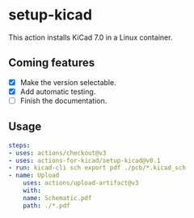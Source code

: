# setup-kicad
This action installs KiCad 7.0 in a Linux container.

## Coming features
- [X] Make the version selectable.
- [X] Add automatic testing.
- [ ] Finish the documentation.

## Usage
```yaml
steps:
- uses: actions/checkout@v3
- uses: actions-for-kicad/setup-kicad@v0.1
- run: kicad-cli sch export pdf ./pcb/*.kicad_sch
- name: Upload 
    uses: actions/upload-artifact@v3
    with:
    name: Schematic.pdf
    path: ./*.pdf
```
